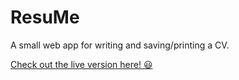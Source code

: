# ResuMe

A small web app for writing and saving/printing a CV.

[Check out the live version here! 😃](https://top-cv-app-jacobgiordanos-projects.vercel.app/)
